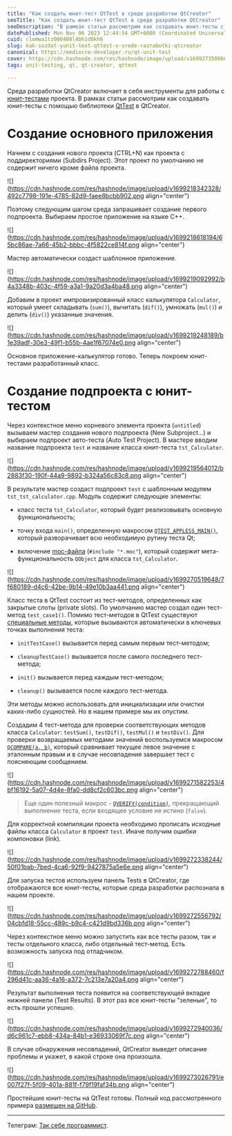 ```yaml
---
title: "Как создать юнит-тест QtTest в среде разработки QtCreator"
seoTitle: "Как создать юнит-тест QtTest в среде разработки QtCreator"
seoDescription: "В рамках статьи рассмотрим как создавать юнит-тесты с помощью библиотеки QtTest в QtCreator"
datePublished: Mon Nov 06 2023 12:44:54 GMT+0000 (Coordinated Universal Time)
cuid: clomwa1tz000408l4bh1d0kh6
slug: kak-sozdat-yunit-test-qttest-v-srede-razrabotki-qtcreator
canonical: https://mediocre-developer.ru/qt-unit-test
cover: https://cdn.hashnode.com/res/hashnode/image/upload/v1699273508666/ca920591-f53b-4171-98d4-94d451ac27bb.png
tags: unit-testing, qt, qt-creator, qttest

---
```


Среда разработки QtCreator включает в себя инструменты для работы с [юнит-тестами](https://ru.wikipedia.org/wiki/%D0%9C%D0%BE%D0%B4%D1%83%D0%BB%D1%8C%D0%BD%D0%BE%D0%B5_%D1%82%D0%B5%D1%81%D1%82%D0%B8%D1%80%D0%BE%D0%B2%D0%B0%D0%BD%D0%B8%D0%B5) проекта. В рамках статьи рассмотрим как создавать юнит-тесты с помощью библиотеки [QtTest](https://doc.qt.io/qt-6/qtest-overview.html) в QtCreator.

# Создание основного приложения

Начнем с создания нового проекта (CTRL+N) как проекта с поддиректориями (Subdirs Project). Этот проект по умолчанию не содержит ничего кроме файла проекта.

![](https://cdn.hashnode.com/res/hashnode/image/upload/v1699218342328/492c7798-191e-4785-82d9-faee8bcbb902.png align="center")

Поэтому следующим шагом среда запрашивает создание первого подпроекта. Выбираем простое приложение на языке C++.

![](https://cdn.hashnode.com/res/hashnode/image/upload/v1699218618194/65bc86ae-7a66-45b2-bbbc-4f5822ce814f.png align="center")

Мастер автоматически создаст шаблонное приложение.

![](https://cdn.hashnode.com/res/hashnode/image/upload/v1699219092992/b4a3348b-403c-4f59-a3a1-9a20d3a4ba48.png align="center")

Добавим в проект импровизированный класс калькулятора `Calculator`, который умеет складывать (`sum()`), вычитать (`dif()`), умножать (`mul()`) и делить (`div()`) указанные значения.

![](https://cdn.hashnode.com/res/hashnode/image/upload/v1699219248189/b1e39adf-30e3-49f1-b55b-4ae1f67074e0.png align="center")

Основное приложение-калькулятор готово. Теперь покроем юнит-тестами разработанный класс.

# Создание подпроекта с юнит-тестом

Через контекстное меню корневого элемента проекта (`untitled`) вызываем мастер создания нового подпроекта (New Subproject...) и выбираем подпроект авто-теста (Auto Test Project). В мастере вводим название подпроекта `test` и название класса юнит-теста `tst_Calculator`.

![](https://cdn.hashnode.com/res/hashnode/image/upload/v1699219564012/b2883f30-190f-44a9-9892-b324a56c83c8.png align="center")

В результате мастер создаст подпроект `test` с шаблонным модулем `tst_tst_calculator.cpp`. Модуль содержит следующие элементы:

* класс теста `tst_Calculator`, который будет реализовывать основную функциональность;
    
* точку входа `main()`, определенную макросом [`QTEST_APPLESS_MAIN()`](https://doc.qt.io/qt-6/qtest.html#QTEST_APPLESS_MAIN), который разворачивает всю необходимую рутину теста Qt;
    
* включение [moc-файла](https://doc.qt.io/qt-6/moc.html) (`#include "*.moc"`), который содержит мета-функциональность `QObject` для класса `tst_Calculator`.
    

![](https://cdn.hashnode.com/res/hashnode/image/upload/v1699270519648/7f680189-d4c6-42be-9b14-49e10b3aa441.png align="center")

Класс теста в QtTest состоит из тест-методов, определенных как закрытые слоты (private slots). По умолчанию мастер создал один тест-метод `test_case1()`. Помимо тест-методов в QtTest существуют [специальные методы](https://doc.qt.io/qt-6/qtest-overview.html#creating-a-test), которые вызываются автоматически в ключевых точках выполнения теста:

* `initTestCase()` вызывается перед самым первым тест-методом;
    
* `cleanupTestCase()` вызывается после самого последнего тест-метода;
    
* `init()` вызывается перед каждым тест-методом;
    
* `cleanup()` вызывается после каждого тест-метода.
    

Эти методы можно использовать для инициализации или очистки каких-либо сущностей. Но в нашем примере мы их опустим.

Создадим 4 тест-метода для проверки соответствующих методов класса `Calculator`: `testSum()`, `testDif()`, `testMul()` и `testDiv()`. Для проверки возвращаемых методами значений воспользуемся макросом [`QCOMPARE(a, b)`](https://doc.qt.io/qt-6/qtest.html#QCOMPARE), который сравнивает текущее левое значение с эталонным правым и в случае несовпадения завершает тест с поясняющим сообщением.

![](https://cdn.hashnode.com/res/hashnode/image/upload/v1699271582253/4bf16192-5a07-4d4e-8fa0-dd8cf2c603bc.png align="center")

> Еще один полезный макрос - [`QVERIFY(condition)`](https://doc.qt.io/qt-6/qtest.html#QVERIFY), прекращающий выполнение теста, если входящее условие не истино (`false`).

Для корректной компиляции проекта необходимо прописать исходные файлы класса `Calculator` в проект `test`. Иначе получим ошибки компоновки (link).

![](https://cdn.hashnode.com/res/hashnode/image/upload/v1699272338244/50f01bab-7bed-4ca6-92f9-9427875a5e6e.png align="center")

Для запуска тестов используем панель Tests в QtCreator, где отображаются все юнит-тесты, которые среда разработки распознала в нашем проекте.

![](https://cdn.hashnode.com/res/hashnode/image/upload/v1699272556792/04cbfd18-55cc-489c-b9c4-c421d9bd336b.png align="center")

Через контекстное меню можно запустить как все тесты разом, так и тесты отдельного класса, либо отдельный тест-метод. Есть возможность запуска под отладчиком.

![](https://cdn.hashnode.com/res/hashnode/image/upload/v1699272788460/f296d41c-aa36-4a16-a372-7c213e7a20a4.png align="center")

Результат выполнения теста появится на соответствующей вкладке нижней панели (Test Results). В этот раз все юнит-тесты "зеленые", то есть прошли успешно.

![](https://cdn.hashnode.com/res/hashnode/image/upload/v1699272940036/d6c961c7-ebb8-434a-84b1-e36933069f7c.png align="center")

В случае обнаружения несовпадений, QtCreator выведет описание проблемы и укажет, в какой строке она произошла.

![](https://cdn.hashnode.com/res/hashnode/image/upload/v1699273026791/e007f27f-5f09-401a-881f-f79f19faf34b.png align="center")

Простейшие юнит-тесты на QtTest готовы. Полный код рассмотренного примера [размещен на GitHub](https://github.com/trots/qttest-example).

---

Телеграм: [Так себе программист](https://t.me/mediocre_developer).